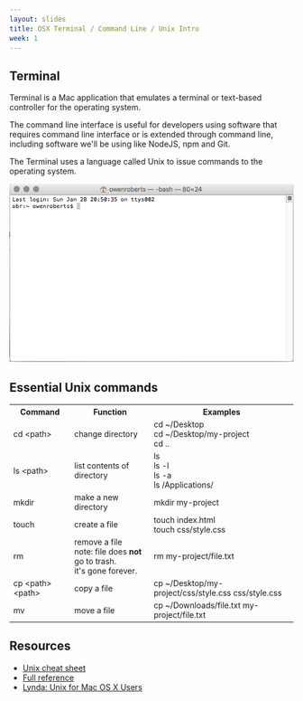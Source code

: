 ```yaml
---
layout: slides
title: OSX Terminal / Command Line / Unix Intro
week: 1
---
```


<div class="slide">
	<h2>Terminal</h2>
	<p><note>Terminal</note> is a Mac application that emulates a terminal or text-based controller for the operating system.</p>
	<p>The command line interface is useful for developers using software that requires command line interface or is extended through command line, including software we'll be using like <note>NodeJS</note>, <note>npm</note> and <note>Git</note>.</p>
	<p>The Terminal uses a language called <note>Unix</note> to issue commands to the operating system.</p>
</div>

<div class="slide">
	<img src="terminal.png" alt="">
</div>

<div class="slide">
	<h2>Essential Unix commands</h2>
	<table>
		<tr>
			<th>Command</th>
			<th>Function</th>
			<th>Examples</th>
		</tr>
		<tr>
			<td>cd &lt;path&gt;</td>
			<td>change directory</td>
			<td>cd ~/Desktop <br>
			cd ~/Desktop/my-project <br>
			cd ..</td>
		</tr>
		<tr>
			<td>ls &lt;path&gt;</td>
			<td>list contents of directory</td>
			<td>ls <br>
			ls -l <br>
			ls -a <br>
			ls /Applications/</td>
		</tr>
		<tr>
			<td>mkdir</td>
			<td>make a new directory</td>
			<td>mkdir my-project</td>
		</tr>
		<tr>
			<td>touch</td>
			<td>create a file</td>
			<td>touch index.html<br>
			touch css/style.css</td>
		</tr>
		<tr>
			<td>rm</td>
			<td>remove a file<br>
			note: file does <strong>not</strong> go to trash. <br> 
			it's gone forever.</td>
			<td>rm my-project/file.txt</td>
		</tr>
		<tr>
			<td>cp &lt;path&gt; &lt;path&gt;</td>
			<td>copy a file</td>
			<td>cp ~/Desktop/my-project/css/style.css css/style.css</td>
		</tr>
		<tr>
			<td>mv</td>
			<td>move a file</td>
			<td>cp ~/Downloads/file.txt my-project/file.txt</td>
		</tr>
	</table>
</div>

<div class="slide">
	<h2>Resources</h2>
	<ul>
		<li><a href="https://files.fosswire.com/2007/08/fwunixref.pdf" target="blank">Unix cheat sheet </a></li>
		<li><a href="https://ss64.com/osx/" target="blank">Full reference </a></li>
		<li><a href="https://www.lynda.com/Mac-OS-X-10-6-tutorials/Unix-for-Mac-OS-X-Users/78546-2.html" target="blank">Lynda: Unix for Mac OS X Users</a></li>
	</ul>
</div>